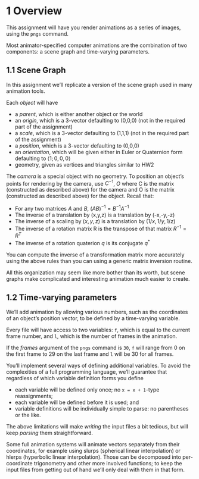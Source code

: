 1 Overview
==========

This assignment will have you render animations as a series of images, using the `pngs` command.

Most animator-specified computer animations are the combination of two components: a scene graph and time-varying parameters.

1.1 Scene Graph
---------------

In this assignment we’ll replicate a version of the scene graph used in many animation tools.

Each _object_ will have

*   a _parent_, which is either another object or the world
*   an _origin_, which is a 3-vector defaulting to (0,0,0) (not in the required part of the assignment)
*   a _scale_, which is a 3-vector defaulting to (1,1,1) (not in the required part of the assignment)
*   a _position_, which is a 3-vector defaulting to (0,0,0)
*   an _orientation_, which will be given either in Euler or Quaternion form defaulting to $\langle 1;0,0,0 \rangle$
*   geometry, given as vertices and triangles similar to HW2

The _camera_ is a special object with no geometry. To position an object’s points for rendering by the camera, use $C^{-1}$, $O$ where C is the matrix (constructed as described above) for the camera and O is the matrix (constructed as described above) for the object. Recall that:

*   For any two matrices $A$ and $B$, $(AB)^{-1} = B^{-1} A^{-1}$
*   The inverse of a translation by (x,y,z) is a translation by (-x,-y,-z)
*   The inverse of a scaling by $(x,y,z)$ is a translation by $(1/x, 1/y, 1/z)$
*   The inverse of a rotation matrix R is the transpose of that matrix $R^{-1} = R^{T}$
*   The inverse of a rotation quaterion $q$ is its conjugate $q^{*}$

You can compute the inverse of a transformation matrix more accurately using the above rules than you can using a generic matrix inversion routine.

All this organization may seem like more bother than its worth, but scene graphs make complicated and interesting animation much easier to create.

1.2 Time-varying parameters
---------------------------

We’ll add animation by allowing various numbers, such as the coordinates of an object’s position vector, to be defined by a time-varying variable.

Every file will have access to two variables: `f`, which is equal to the current frame number, and `l`, which is the number of frames in the animation.

If the _frames_ argument of the `pngs` command is `30`, `f` will range from 0 on the first frame to 29 on the last frame and `l` will be 30 for all frames.

You’ll implement several ways of defining additional variables. To avoid the complexities of a full programming language, we’ll guarantee that regardless of which variable definition forms you define

*   each variable will be defined only once; no `x = x + 1`\-type reassignments;
*   each variable will be defined before it is used; and
*   variable definitions will be individually simple to parse: no parentheses or the like.

The above limitations will make _writing_ the input files a bit tedious, but will keep _parsing_ them straightforward.

Some full animation systems will animate vectors separately from their coordinates, for example using slurps (spherical linear interpolation) or hlerps (hyperbolic linear interpolation). Those can be decomposed into per-coordinate trigonometry and other more involved functions; to keep the input files from getting out of hand we’ll only deal with them in that form.
